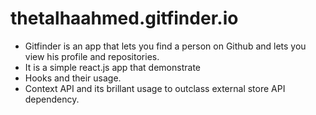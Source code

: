 # thetalhaahmed.gitfinder.io
- Gitfinder is an app that lets you find a person on Github and lets you view his profile and repositories.
- It is a simple react.js app that demonstrate
 -  Hooks and their usage.
 -  Context API and its brillant usage to outclass external store API dependency.
